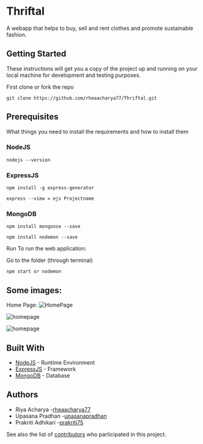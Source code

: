# Thriftal
A webapp that helps to buy, sell and rent clothes and promote sustainable fashion.

## Getting Started
These instructions will get you a copy of the project up and running on your local machine for development and testing purposes.

First clone or fork the repo

`git clone https://github.com/rheaacharya77/Thriftal.git`

## Prerequisites
What things you need to install the requirements and how to install them

### NodeJS 
`nodejs --version`

### ExpressJS

`npm install -g express-generator`

`express --view = ejs Projectname`

### MongoDB

`npm install mongoose --save`

`npm install nodemon --save`

Run
To run the web application:

Go to the folder (through terminal)

`npm start or nodemon`

## Some images:
Home Page:
![HomePage](https://github.com/rheaacharya77/Thriftal/blob/master/pic1.PNG)

![homepage](https://github.com/rheaacharya77/Thriftal/blob/master/pic2.PNG)

![homepage](https://github.com/rheaacharya77/Thriftal/blob/master/pic4.PNG)


## Built With
* [NodeJS](https://nodejs.org/en/download/) - Runtime Environment
* [ExpressJS](https://expressjs.com/en/5x/api.html) - Framework
* [MongoDB](https://docs.mongodb.com/) - Database

## Authors
* Riya Acharya -[rheaacharya77](https://github.com/rheaacharya77) 
* Upasana Pradhan -[upasanapradhan](https://github.com/upasanapradhan)
* Prakriti Adhikari -[prakriti75](https://github.com/prakriti75)

See also the list of [contributors](https://github.com/rheaacharya77/Thriftal/graphs/contributors) who participated in this project.
